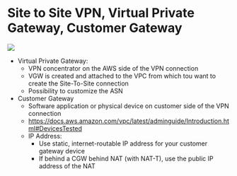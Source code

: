 # Site to Site VPN, Virtual Private Gateway, Customer Gateway

![](2020-01-01-18-04-30.png)

- Virtual Private Gateway:
    - VPN concentrator on the AWS side of the VPN connection
    - VGW is created and attached to the VPC from which tou want to create the Site-To-Site connection
    - Possibility to customize the ASN
- Customer Gateway
    - Software application or physical device on customer side of the VPN connection
    - https://docs.aws.amazon.com/vpc/latest/adminguide/Introduction.html#DevicesTested
    - IP Address:
        - Use static, internet-routable IP address for your customer gateway device
        - If behind a CGW behind NAT (with NAT-T), use the public IP address of the NAT